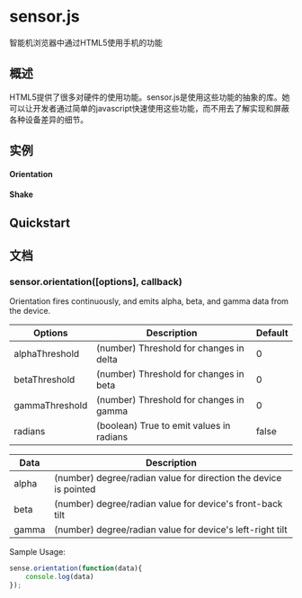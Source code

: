 
# sensor.js

智能机浏览器中通过HTML5使用手机的功能

概述
--------
HTML5提供了很多对硬件的使用功能。sensor.js是使用这些功能的抽象的库。她可以让开发者通过简单的javascript快速使用这些功能，而不用去了解实现和屏蔽各种设备差异的细节。

实例
------
#### Orientation

#### Shake


Quickstart
----------


文档
-------------

### sensor.orientation([options], callback)

Orientation fires continuously, and emits alpha, beta, and gamma data from the device.

Options       | Description                              | Default
------------- | -----------------------------------------|-----------
alphaThreshold| (number) Threshold for changes in delta  | 0
betaThreshold | (number) Threshold for changes in beta   | 0
gammaThreshold| (number) Threshold for changes in gamma  | 0
radians       | (boolean) True to emit values in radians | false


Data          | Description                               
------------- | -----------------------------------------
alpha         | (number) degree/radian value for direction the device is pointed 
beta          | (number) degree/radian value for device's front-back tilt
gamma         | (number) degree/radian value for device's left-right tilt  

Sample Usage:
```javascript
sense.orientation(function(data){
    console.log(data)
});
```


